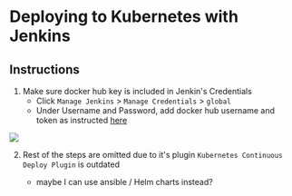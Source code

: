 # Deploying to Kubernetes with Jenkins

## Instructions

1. Make sure docker hub key is included in Jenkin's Credentials
    - Click `Manage Jenkins` > `Manage Credentials` > `global`
    - Under Username and Password, add docker hub username and token as instructed [here](https://docs.docker.com/docker-hub/access-tokens/)

<img src="https://user-images.githubusercontent.com/6856382/226075111-32c8d39d-55d3-4ff1-850c-e92a85bdeaaf.png">

2. Rest of the steps are omitted due to it's plugin `Kubernetes Continuous Deploy Plugin` is outdated

    - maybe I can use ansible / Helm charts instead?